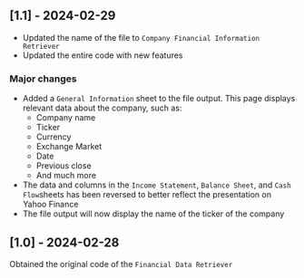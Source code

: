 ## [1.1] - 2024-02-29

- Updated the name of the file to `Company Financial Information Retriever`
- Updated the entire code with new features

### Major changes

- Added a `General Information` sheet to the file output. This page displays relevant data about the company, such as:
    - Company name
    - Ticker
    - Currency
    - Exchange Market
    - Date
    - Previous close
    - And much more
- The data and columns in the `Income Statement`, `Balance Sheet`, and `Cash Flow`sheets has been reversed to better reflect the presentation on Yahoo Finance
- The file output will now display the name of the ticker of the company

## [1.0] - 2024-02-28

Obtained the original code of the `Financial Data Retriever`